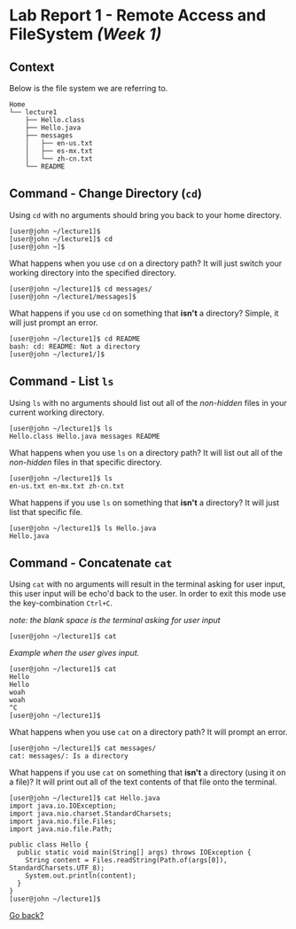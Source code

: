 # Lab Report 1 - **Remote Access and FileSystem** *(Week 1)* 
## Context
Below is the file system we are referring to.
```
Home
└── lecture1
    ├── Hello.class
    ├── Hello.java
    ├── messages
    │   ├── en-us.txt
    │   ├── es-mx.txt
    │   └── zh-cn.txt
    └── README
```
## Command - **Change Directory** (```cd```)
Using ```cd``` with no arguments should bring you back to your home directory.
```
[user@john ~/lecture1]$
[user@john ~/lecture1]$ cd
[user@john ~]$
```

What happens when you use ```cd``` on a directory path? It will just switch your working directory into the specified directory.
```
[user@john ~/lecture1]$ cd messages/
[user@john ~/lecture1/messages]$
```
What happens if you use ```cd``` on something that **isn't** a directory? Simple, it will just prompt an error.
```
[user@john ~/lecture1]$ cd README
bash: cd: README: Not a directory
[user@john ~/lecture1/]$
```

## Command - List ```ls```
Using ```ls``` with no arguments should list out all of the *non-hidden* files in your current working directory.
```
[user@john ~/lecture1]$ ls
Hello.class Hello.java messages README
```

What happens when you use ```ls``` on a directory path? It will list out all of the *non-hidden* files in that specific directory.
```
[user@john ~/lecture1]$ ls
en-us.txt en-mx.txt zh-cn.txt
```

What happens if you use ```ls``` on something that **isn't** a directory? It will just list that specific file.
```
[user@john ~/lecture1]$ ls Hello.java
Hello.java
```


## Command - Concatenate ```cat```
Using ```cat``` with no arguments will result in the terminal asking for user input, this user input will be echo'd back to the user. In order to exit this mode use the key-combination ```Ctrl+C```.

*note: the blank space is the terminal asking for user input*
```
[user@john ~/lecture1]$ cat

```
*Example when the user gives input.*
```
[user@john ~/lecture1]$ cat
Hello
Hello
woah
woah
^C
[user@john ~/lecture1]$
```

What happens when you use ```cat``` on a directory path? It will prompt an error.
```
[user@john ~/lecture1]$ cat messages/
cat: messages/: Is a directory
```

What happens if you use ```cat``` on something that **isn't** a directory (using it on a file)? It will print out all of the text contents of that file onto the terminal.
```
[user@john ~/lecture1]$ cat Hello.java
import java.io.IOException;
import java.nio.charset.StandardCharsets;
import java.nio.file.Files;
import java.nio.file.Path;

public class Hello {
  public static void main(String[] args) throws IOException {
    String content = Files.readString(Path.of(args[0]), StandardCharsets.UTF_8);    
    System.out.println(content);
  }
}
[user@john ~/lecture1]$
```
[Go back?](https://kemsig.github.io/cse-15l-lab-report/)
